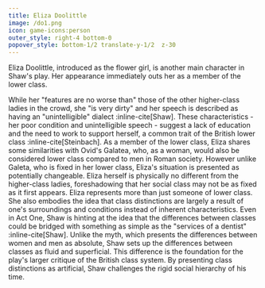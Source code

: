 ```yaml
---
title: Eliza Doolittle
image: /do1.png
icon: game-icons:person
outer_style: right-4 bottom-0
popover_style: bottom-1/2 translate-y-1/2  z-30
---
```

Eliza Doolittle, introduced as the flower girl, is another main character in Shaw's play. Her appearance immediately outs her as a member of the lower class.
<!--more-->
 While her "features are no worse than" those of the other higher-class ladies in the crowd, she "is very dirty" and her speech is described as having an "unintelligible" dialect :inline-cite[Shaw]. These characteristics - her poor condition and unintelligible speech - suggest a lack of education and the need to work to support herself, a common trait of the British lower class :inline-cite[Steinbach]. As a member of the lower class, Eliza shares some similarities with Ovid's Galatea, who, as a woman, would also be considered lower class compared to men in Roman society. However unlike Galeta, who is fixed in her lower class, Eliza's situation is presented as potentially changeable. Eliza herself is physically no different from the higher-class ladies, foreshadowing that her social class may not be as fixed as it first appears. Eliza represents more than just someone of lower class. She also embodies the idea that class distinctions are largely a result of one's surroundings and conditions instead of inherent characteristics. Even in Act One, Shaw is hinting at the idea that the differences between classes could be bridged with something as simple as the "services of a dentist" :inline-cite[Shaw]. Unlike the myth, which presents the differences between women and men as absolute, Shaw sets up the differences between classes as fluid and superficial. This difference is the foundation for the play's larger critique of the British class system. By presenting class distinctions as artificial, Shaw challenges the rigid social hierarchy of his time. 
